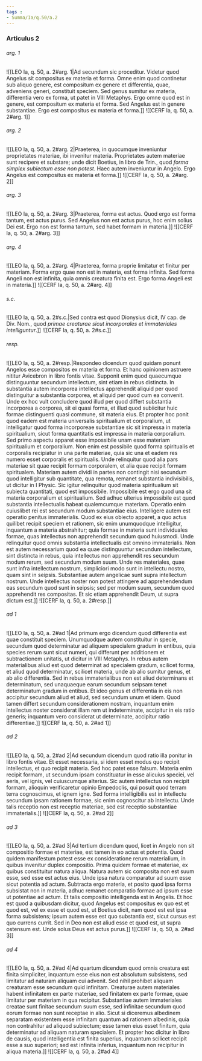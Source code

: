 ```yaml
---
tags : 
- Summa/Ia/q.50/a.2
---
```


### Articulus 2

###### arg. 1
![[LEO Ia, q. 50, a. 2#arg. 1|Ad secundum sic proceditur. Videtur quod Angelus sit compositus ex materia et forma. Omne enim quod continetur sub aliquo genere, est compositum ex genere et differentia, quae, adveniens generi, constituit speciem. Sed genus sumitur ex materia, differentia vero ex forma, ut patet in VIII Metaphys. Ergo omne quod est in genere, est compositum ex materia et forma. Sed Angelus est in genere substantiae. Ergo est compositus ex materia et forma.]]
![[CERF Ia, q. 50, a. 2#arg. 1]]

###### arg. 2
![[LEO Ia, q. 50, a. 2#arg. 2|Praeterea, in quocumque inveniuntur proprietates materiae, ibi invenitur materia. Proprietates autem materiae sunt recipere et substare; unde dicit Boetius, in libro de Trin., quod *forma simplex subiectum esse non potest*. Haec autem inveniuntur in Angelo. Ergo Angelus est compositus ex materia et forma.]]
![[CERF Ia, q. 50, a. 2#arg. 2]]

###### arg. 3
![[LEO Ia, q. 50, a. 2#arg. 3|Praeterea, forma est actus. Quod ergo est forma tantum, est actus purus. Sed Angelus non est actus purus, hoc enim solius Dei est. Ergo non est forma tantum, sed habet formam in materia.]]
![[CERF Ia, q. 50, a. 2#arg. 3]]

###### arg. 4
![[LEO Ia, q. 50, a. 2#arg. 4|Praeterea, forma proprie limitatur et finitur per materiam. Forma ergo quae non est in materia, est forma infinita. Sed forma Angeli non est infinita, quia omnis creatura finita est. Ergo forma Angeli est in materia.]]
![[CERF Ia, q. 50, a. 2#arg. 4]]

###### s.c.
![[LEO Ia, q. 50, a. 2#s.c.|Sed contra est quod Dionysius dicit, IV cap. de Div. Nom., quod *primae creaturae sicut incorporales et immateriales intelliguntur*.]]
![[CERF Ia, q. 50, a. 2#s.c.]]

###### resp.
![[LEO Ia, q. 50, a. 2#resp.|Respondeo dicendum quod quidam ponunt Angelos esse compositos ex materia et forma. Et hanc opinionem astruere nititur Avicebron in libro fontis vitae. Supponit enim quod quaecumque distinguuntur secundum intellectum, sint etiam in rebus distincta. In substantia autem incorporea intellectus apprehendit aliquid per quod distinguitur a substantia corporea, et aliquid per quod cum ea convenit. Unde ex hoc vult concludere quod illud per quod differt substantia incorporea a corporea, sit ei quasi forma, et illud quod subiicitur huic formae distinguenti quasi commune, sit materia eius. Et propter hoc ponit quod eadem est materia universalis spiritualium et corporalium, ut intelligatur quod forma incorporeae substantiae sic sit impressa in materia spiritualium, sicut forma quantitatis est impressa in materia corporalium. Sed primo aspectu apparet esse impossibile unam esse materiam spiritualium et corporalium. Non enim est possibile quod forma spiritualis et corporalis recipiatur in una parte materiae, quia sic una et eadem res numero esset corporalis et spiritualis. Unde relinquitur quod alia pars materiae sit quae recipit formam corporalem, et alia quae recipit formam spiritualem. Materiam autem dividi in partes non contingit nisi secundum quod intelligitur sub quantitate, qua remota, remanet substantia indivisibilis, ut dicitur in I Physic. Sic igitur relinquitur quod materia spiritualium sit subiecta quantitati, quod est impossibile. Impossibile est ergo quod una sit materia corporalium et spiritualium. Sed adhuc ulterius impossibile est quod substantia intellectualis habeat qualemcumque materiam. Operatio enim cuiuslibet rei est secundum modum substantiae eius. Intelligere autem est operatio penitus immaterialis. Quod ex eius obiecto apparet, a quo actus quilibet recipit speciem et rationem, sic enim unumquodque intelligitur, inquantum a materia abstrahitur; quia formae in materia sunt individuales formae, quas intellectus non apprehendit secundum quod huiusmodi. Unde relinquitur quod omnis substantia intellectualis est omnino immaterialis. Non est autem necessarium quod ea quae distinguuntur secundum intellectum, sint distincta in rebus, quia intellectus non apprehendit res secundum modum rerum, sed secundum modum suum. Unde res materiales, quae sunt infra intellectum nostrum, simpliciori modo sunt in intellectu nostro, quam sint in seipsis. Substantiae autem angelicae sunt supra intellectum nostrum. Unde intellectus noster non potest attingere ad apprehendendum eas secundum quod sunt in seipsis; sed per modum suum, secundum quod apprehendit res compositas. Et sic etiam apprehendit Deum, ut supra dictum est.]]
![[CERF Ia, q. 50, a. 2#resp.]]

###### ad 1
![[LEO Ia, q. 50, a. 2#ad 1|Ad primum ergo dicendum quod differentia est quae constituit speciem. Unumquodque autem constituitur in specie, secundum quod determinatur ad aliquem specialem gradum in entibus, quia species rerum sunt sicut numeri, qui differunt per additionem et subtractionem unitatis, ut dicitur in VIII Metaphys. In rebus autem materialibus aliud est quod determinat ad specialem gradum, scilicet forma, et aliud quod determinatur, scilicet materia, unde ab alio sumitur genus, et ab alio differentia. Sed in rebus immaterialibus non est aliud determinans et determinatum, sed unaquaeque earum secundum seipsam tenet determinatum gradum in entibus. Et ideo genus et differentia in eis non accipitur secundum aliud et aliud, sed secundum unum et idem. Quod tamen differt secundum considerationem nostram, inquantum enim intellectus noster considerat illam rem ut indeterminate, accipitur in eis ratio generis; inquantum vero considerat ut determinate, accipitur ratio differentiae.]]
![[CERF Ia, q. 50, a. 2#ad 1]]

###### ad 2
![[LEO Ia, q. 50, a. 2#ad 2|Ad secundum dicendum quod ratio illa ponitur in libro fontis vitae. Et esset necessaria, si idem esset modus quo recipit intellectus, et quo recipit materia. Sed hoc patet esse falsum. Materia enim recipit formam, ut secundum ipsam constituatur in esse alicuius speciei, vel aeris, vel ignis, vel cuiuscumque alterius. Sic autem intellectus non recipit formam, alioquin verificaretur opinio Empedoclis, qui posuit quod terram terra cognoscimus, et ignem igne. Sed forma intelligibilis est in intellectu secundum ipsam rationem formae, sic enim cognoscitur ab intellectu. Unde talis receptio non est receptio materiae, sed est receptio substantiae immaterialis.]]
![[CERF Ia, q. 50, a. 2#ad 2]]

###### ad 3
![[LEO Ia, q. 50, a. 2#ad 3|Ad tertium dicendum quod, licet in Angelo non sit compositio formae et materiae, est tamen in eo actus et potentia. Quod quidem manifestum potest esse ex consideratione rerum materialium, in quibus invenitur duplex compositio. Prima quidem formae et materiae, ex quibus constituitur natura aliqua. Natura autem sic composita non est suum esse, sed esse est actus eius. Unde ipsa natura comparatur ad suum esse sicut potentia ad actum. Subtracta ergo materia, et posito quod ipsa forma subsistat non in materia, adhuc remanet comparatio formae ad ipsum esse ut potentiae ad actum. Et talis compositio intelligenda est in Angelis. Et hoc est quod a quibusdam dicitur, quod Angelus est compositus ex quo est et quod est, vel ex esse et quod est, ut Boetius dicit, nam quod est est ipsa forma subsistens; ipsum autem esse est quo substantia est, sicut cursus est quo currens currit. Sed in Deo non est aliud esse et quod est, ut supra ostensum est. Unde solus Deus est actus purus.]]
![[CERF Ia, q. 50, a. 2#ad 3]]

###### ad 4
![[LEO Ia, q. 50, a. 2#ad 4|Ad quartum dicendum quod omnis creatura est finita simpliciter, inquantum esse eius non est absolutum subsistens, sed limitatur ad naturam aliquam cui advenit. Sed nihil prohibet aliquam creaturam esse secundum quid infinitam. Creaturae autem materiales habent infinitatem ex parte materiae, sed finitatem ex parte formae, quae limitatur per materiam in qua recipitur. Substantiae autem immateriales creatae sunt finitae secundum suum esse, sed infinitae secundum quod eorum formae non sunt receptae in alio. Sicut si diceremus albedinem separatam existentem esse infinitam quantum ad rationem albedinis, quia non contrahitur ad aliquod subiectum; esse tamen eius esset finitum, quia determinatur ad aliquam naturam specialem. Et propter hoc dicitur in libro de causis, quod intelligentia est finita superius, inquantum scilicet recipit esse a suo superiori; sed est infinita inferius, inquantum non recipitur in aliqua materia.]]
![[CERF Ia, q. 50, a. 2#ad 4]]


